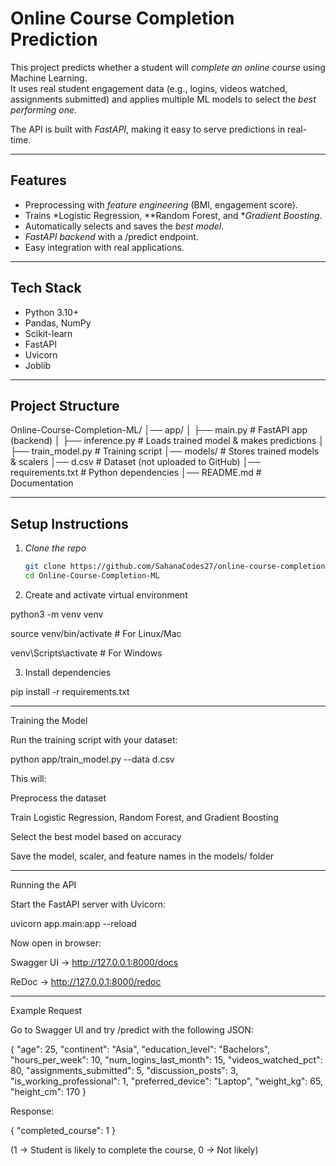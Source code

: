 # Online Course Completion Prediction

This project predicts whether a student will *complete an online course* using Machine Learning.  
It uses real student engagement data (e.g., logins, videos watched, assignments submitted) and applies multiple ML models to select the *best performing one*.  

The API is built with *FastAPI*, making it easy to serve predictions in real-time.

---

## Features
- Preprocessing with *feature engineering* (BMI, engagement score).  
- Trains *Logistic Regression, **Random Forest, and **Gradient Boosting*.  
- Automatically selects and saves the *best model*.  
- *FastAPI backend* with a /predict endpoint.  
- Easy integration with real applications.  

---

## Tech Stack
- Python 3.10+  
- Pandas, NumPy  
- Scikit-learn  
- FastAPI  
- Uvicorn  
- Joblib  

---

## Project Structure
Online-Course-Completion-ML/ │── app/ │   ├── main.py          # FastAPI app (backend) │   ├── inference.py     # Loads trained model & makes predictions │   ├── train_model.py   # Training script │── models/              # Stores trained models & scalers │── d.csv                # Dataset (not uploaded to GitHub) │── requirements.txt     # Python dependencies │── README.md            # Documentation

---

## Setup Instructions

1. *Clone the repo*
   ```bash
   git clone https://github.com/SahanaCodes27/online-course-completion-prediction.git
   cd Online-Course-Completion-ML

2. Create and activate virtual environment

python3 -m venv venv

source venv/bin/activate        # For Linux/Mac

venv\Scripts\activate           # For Windows

3. Install dependencies

pip install -r requirements.txt

---

 Training the Model

Run the training script with your dataset:

python app/train_model.py --data d.csv

This will:

Preprocess the dataset

Train Logistic Regression, Random Forest, and Gradient Boosting

Select the best model based on accuracy

Save the model, scaler, and feature names in the models/ folder

---

Running the API

Start the FastAPI server with Uvicorn:

uvicorn app.main:app --reload

Now open in browser:

Swagger UI → http://127.0.0.1:8000/docs

ReDoc → http://127.0.0.1:8000/redoc

---

Example Request

Go to Swagger UI and try /predict with the following JSON:

{
  "age": 25,
  "continent": "Asia",
  "education_level": "Bachelors",
  "hours_per_week": 10,
  "num_logins_last_month": 15,
  "videos_watched_pct": 80,
  "assignments_submitted": 5,
  "discussion_posts": 3,
  "is_working_professional": 1,
  "preferred_device": "Laptop",
  "weight_kg": 65,
  "height_cm": 170
}

Response:

{
  "completed_course": 1
}

(1 → Student is likely to complete the course, 0 → Not likely)
